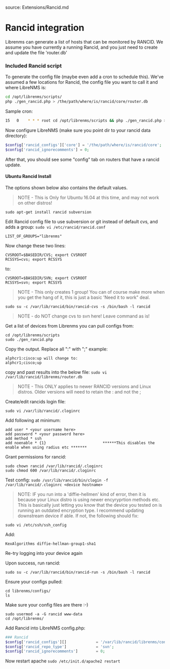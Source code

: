 source: Extensions/Rancid.md
# Rancid integration

Librenms can generate a list of hosts that can be monitored by RANCID.
We assume you have currently a running Rancid, and you just need to create and update the file 'router.db'

### Included Rancid script

To generate the config file (maybe even add a cron to schedule this). We've assumed a few locations for Rancid, the config file you want to call it and where LibreNMS is:

```bash
cd /opt/librenms/scripts/
php ./gen_rancid.php > /the/path/where/is/rancid/core/router.db
```

Sample cron:

```bash
15   0    * * * root cd /opt/librenms/scripts && php ./gen_rancid.php > /the/path/where/is/rancid/core/router.db
```

Now configure LibreNMS (make sure you point dir to your rancid data directory):

```php
$config['rancid_configs']['core'] = '/the/path/where/is/rancid/core';
$config['rancid_ignorecomments'] = 0;
```

After that, you should see some "config" tab on routers that have a rancid update.

#### Ubuntu Rancid Install

The options shown below also contains the default values.

> NOTE - This is Only for Ubuntu 16.04 at this time, and may not work on other distros!

`sudo apt-get install rancid subversion`

Edit Rancid config file to use subversion or git instead of default cvs, and adds a group:
`sudo vi /etc/rancid/rancid.conf`

`LIST_OF_GROUPS="librenms"`

Now change these two lines:
```
CVSROOT=$BASEDIR/CVS; export CVSROOT
RCSSYS=cvs; export RCSSYS
```
to:
```
CVSROOT=$BASEDIR/SVN; export CVSROOT
RCSSYS=svn; export RCSSYS
```

> NOTE - This only creates 1 group! You can of course make more when you get the hang of it, this is just a basic 'Need it to work" deal.

`sudo su -c /var/lib/rancid/bin/rancid-cvs -s /bin/bash -l rancid`
> NOTE - do NOT change cvs to svn here! Leave command as is!

Get a list of devices from Librenms you can pull configs from:
```
cd /opt/librenms/scripts
sudo ./gen_rancid.php
```

Copy the output. Replace all ":" with ";" example:
```
alphcr1:cisco:up will change to:
alphcr1;cisco;up
```
copy and past results into the below file: 
`sudo vi /var/lib/rancid/librenms/router.db`

> NOTE - This ONLY applies to newer RANCID versions and Linux distros. Older versions will need to retain the : and not the ;

Create/edit rancids login file:

`sudo vi /var/lib/rancid/.cloginrc`

Add following at minimum:

```
add user * <your username here>
add password * <your password here>
add method * ssh
add noenable * {1}                         ******This disables the enable when using radius etc *******
```

Grant permissions for rancid:

```
sudo chown rancid /var/lib/rancid/.cloginrc
sudo chmod 600 /var/lib/rancid/.cloginrc
```

Test config:
`sudo /usr/lib/rancid/bin/clogin -f /var/lib/rancid/.cloginrc <device hostname>`

> NOTE: IF you run into a 'diffie-hellmen' kind of error, then it is because your Linux distro is using newer encyryprtion methods etc. 
This is basically just letting you know that the device you tested on is running an outdated encryption type. I recommend updating downstream device if able. 
If not, the following should fix:

`sudo vi /etc/ssh/ssh_config`

Add:

`KexAlgorithms diffie-hellman-group1-sha1`

Re-try logging into your device again

Upon success, run rancid:

`sudo su -c /var/lib/rancid/bin/rancid-run -s /bin/bash -l rancid`

Ensure your configs pulled:

```sudo su - rancid
cd librenms/configs/
ls
```

Make sure your config files are there :-)

```
sudo usermod -a -G rancid www-data
cd /opt/librenms/
```

Add Rancid into LibreNMS config.php:
```php
### Rancid
$config['rancid_configs'][]             = '/var/lib/rancid/librenms/configs/';
$config['rancid_repo_type']             = 'svn';
$config['rancid_ignorecomments']        = 0;
```

Now restart apache
`sudo /etc/init.d/apache2 restart`
